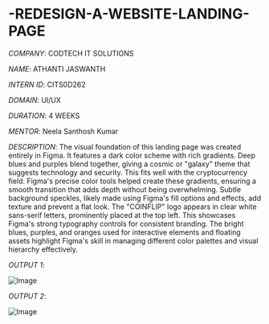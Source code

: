 # -REDESIGN-A-WEBSITE-LANDING-PAGE

*COMPANY*: CODTECH IT SOLUTIONS

*NAME*: ATHANTI JASWANTH

*INTERN ID*: CITS0D262

*DOMAIN*: UI/UX

*DURATION*: 4 WEEKS

*MENTOR*: Neela Santhosh Kumar

*DESCRIPTION*: The visual foundation of this landing page was created entirely in Figma. It features a dark color scheme with rich gradients. Deep blues and purples blend together, giving a cosmic or "galaxy" theme that suggests technology and security. This fits well with the cryptocurrency field. Figma's precise color tools helped create these gradients, ensuring a smooth transition that adds depth without being overwhelming. Subtle background speckles, likely made using Figma's fill options and effects, add texture and prevent a flat look. The "COINFLIP" logo appears in clear white sans-serif letters, prominently placed at the top left. This showcases Figma's strong typography controls for consistent branding. The bright blues, purples, and oranges used for interactive elements and floating assets highlight Figma's skill in managing different color palettes and visual hierarchy effectively.

*OUTPUT 1*:

![Image](https://github.com/user-attachments/assets/39e4e3d2-dc71-4727-8fc8-d9bac7461286)

*OUTPUT 2*:

![Image](https://github.com/user-attachments/assets/b67fd40e-7a67-4567-b1bc-370c6abbc083)
